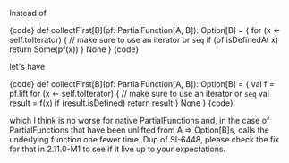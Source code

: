 Instead of

{code}
def collectFirst[B](pf: PartialFunction[A, B]): Option[B] = {
  for (x <- self.toIterator) { // make sure to use an iterator or `seq`
    if (pf isDefinedAt x)
      return Some(pf(x))
  }
  None
}
{code}

let's have

{code}
def collectFirst[B](pf: PartialFunction[A, B]): Option[B] = {
  val f = pf.lift
  for (x <- self.toIterator) { // make sure to use an iterator or `seq`
    val result = f(x)
    if (result.isDefined)
      return result
  }
  None
}
{code}

which I think is no worse for native PartialFunctions and, in the case of PartialFunctions that have been unlifted from A => Option[B]s, calls the underlying function one fewer time.
Dup of SI-6448, please check the fix for that in 2.11.0-M1 to see if it live up to your expectations.
